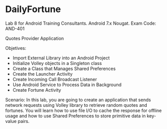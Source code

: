 # DailyFortune
Lab 8 for Android Training Consultants. Android 7.x Nougat. Exam Code: AND-401

Quotes Provider Application

Objetives:

* Import External Library into an Android Project
* Initialize Volley objects in a Singleton class
* Create a Class that Manages Shared Preferences
* Create the Launcher Activity
* Create Incoming Call Broadcast Listener
* Use Android Service to Process Data in Background
* Create Fortune Activity

Scenario: In this lab, you are going to create an application that sends network requests using Volley library to retrieve 
random quotes and fortunes. You will learn how to use file I/O to cache the response for offline usage and how to use Shared 
Preferences to store primitive data in key-value pairs.
